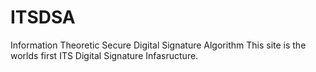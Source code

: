 # ITSDSA
Information Theoretic Secure Digital Signature Algorithm
This site is the worlds first ITS Digital Signature Infasructure.
